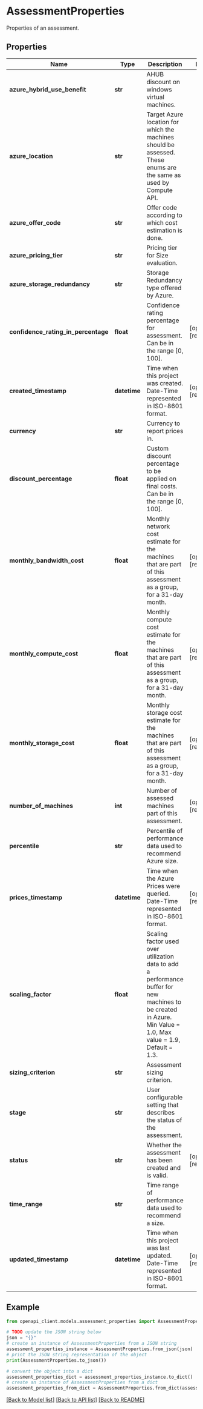 # AssessmentProperties

Properties of an assessment.

## Properties

Name | Type | Description | Notes
------------ | ------------- | ------------- | -------------
**azure_hybrid_use_benefit** | **str** | AHUB discount on windows virtual machines. | 
**azure_location** | **str** | Target Azure location for which the machines should be assessed. These enums are the same as used by Compute API. | 
**azure_offer_code** | **str** | Offer code according to which cost estimation is done. | 
**azure_pricing_tier** | **str** | Pricing tier for Size evaluation. | 
**azure_storage_redundancy** | **str** | Storage Redundancy type offered by Azure. | 
**confidence_rating_in_percentage** | **float** | Confidence rating percentage for assessment. Can be in the range [0, 100]. | [optional] [readonly] 
**created_timestamp** | **datetime** | Time when this project was created. Date-Time represented in ISO-8601 format. | [optional] [readonly] 
**currency** | **str** | Currency to report prices in. | 
**discount_percentage** | **float** | Custom discount percentage to be applied on final costs. Can be in the range [0, 100]. | 
**monthly_bandwidth_cost** | **float** | Monthly network cost estimate for the machines that are part of this assessment as a group, for a 31-day month. | [optional] [readonly] 
**monthly_compute_cost** | **float** | Monthly compute cost estimate for the machines that are part of this assessment as a group, for a 31-day month. | [optional] [readonly] 
**monthly_storage_cost** | **float** | Monthly storage cost estimate for the machines that are part of this assessment as a group, for a 31-day month. | [optional] [readonly] 
**number_of_machines** | **int** | Number of assessed machines part of this assessment. | [optional] [readonly] 
**percentile** | **str** | Percentile of performance data used to recommend Azure size. | 
**prices_timestamp** | **datetime** | Time when the Azure Prices were queried. Date-Time represented in ISO-8601 format. | [optional] [readonly] 
**scaling_factor** | **float** | Scaling factor used over utilization data to add a performance buffer for new machines to be created in Azure. Min Value &#x3D; 1.0, Max value &#x3D; 1.9, Default &#x3D; 1.3. | 
**sizing_criterion** | **str** | Assessment sizing criterion. | 
**stage** | **str** | User configurable setting that describes the status of the assessment. | 
**status** | **str** | Whether the assessment has been created and is valid. | [optional] [readonly] 
**time_range** | **str** | Time range of performance data used to recommend a size. | 
**updated_timestamp** | **datetime** | Time when this project was last updated. Date-Time represented in ISO-8601 format. | [optional] [readonly] 

## Example

```python
from openapi_client.models.assessment_properties import AssessmentProperties

# TODO update the JSON string below
json = "{}"
# create an instance of AssessmentProperties from a JSON string
assessment_properties_instance = AssessmentProperties.from_json(json)
# print the JSON string representation of the object
print(AssessmentProperties.to_json())

# convert the object into a dict
assessment_properties_dict = assessment_properties_instance.to_dict()
# create an instance of AssessmentProperties from a dict
assessment_properties_from_dict = AssessmentProperties.from_dict(assessment_properties_dict)
```
[[Back to Model list]](../README.md#documentation-for-models) [[Back to API list]](../README.md#documentation-for-api-endpoints) [[Back to README]](../README.md)


